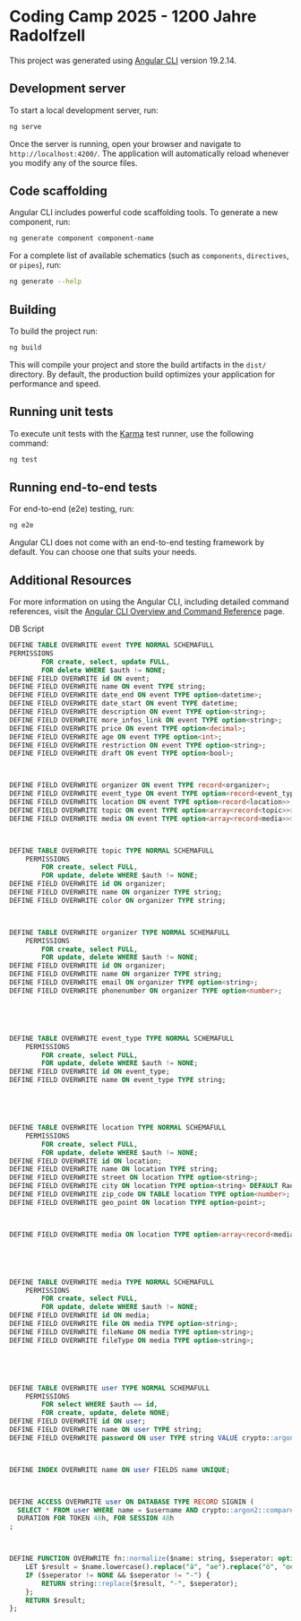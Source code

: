 # Coding Camp 2025 - 1200 Jahre Radolfzell

This project was generated using [Angular CLI](https://github.com/angular/angular-cli) version 19.2.14.

## Development server

To start a local development server, run:

```bash
ng serve
```

Once the server is running, open your browser and navigate to `http://localhost:4200/`. The application will automatically reload whenever you modify any of the source files.

## Code scaffolding

Angular CLI includes powerful code scaffolding tools. To generate a new component, run:

```bash
ng generate component component-name
```

For a complete list of available schematics (such as `components`, `directives`, or `pipes`), run:

```bash
ng generate --help
```

## Building

To build the project run:

```bash
ng build
```

This will compile your project and store the build artifacts in the `dist/` directory. By default, the production build optimizes your application for performance and speed.

## Running unit tests

To execute unit tests with the [Karma](https://karma-runner.github.io) test runner, use the following command:

```bash
ng test
```

## Running end-to-end tests

For end-to-end (e2e) testing, run:

```bash
ng e2e
```

Angular CLI does not come with an end-to-end testing framework by default. You can choose one that suits your needs.

## Additional Resources

For more information on using the Angular CLI, including detailed command references, visit the [Angular CLI Overview and Command Reference](https://angular.dev/tools/cli) page.

DB Script

```sql
DEFINE TABLE OVERWRITE event TYPE NORMAL SCHEMAFULL
PERMISSIONS
        FOR create, select, update FULL,
        FOR delete WHERE $auth != NONE;
DEFINE FIELD OVERWRITE id ON event;
DEFINE FIELD OVERWRITE name ON event TYPE string;
DEFINE FIELD OVERWRITE date_end ON event TYPE option<datetime>;
DEFINE FIELD OVERWRITE date_start ON event TYPE datetime;
DEFINE FIELD OVERWRITE description ON event TYPE option<string>;
DEFINE FIELD OVERWRITE more_infos_link ON event TYPE option<string>;
DEFINE FIELD OVERWRITE price ON event TYPE option<decimal>;
DEFINE FIELD OVERWRITE age ON event TYPE option<int>;
DEFINE FIELD OVERWRITE restriction ON event TYPE option<string>;
DEFINE FIELD OVERWRITE draft ON event TYPE option<bool>;



DEFINE FIELD OVERWRITE organizer ON event TYPE record<organizer>;
DEFINE FIELD OVERWRITE event_type ON event TYPE option<record<event_type>>;
DEFINE FIELD OVERWRITE location ON event TYPE option<record<location>>;
DEFINE FIELD OVERWRITE topic ON event TYPE option<array<record<topic>>>;
DEFINE FIELD OVERWRITE media ON event TYPE option<array<record<media>>>;



DEFINE TABLE OVERWRITE topic TYPE NORMAL SCHEMAFULL
    PERMISSIONS
        FOR create, select FULL,
        FOR update, delete WHERE $auth != NONE;
DEFINE FIELD OVERWRITE id ON organizer;
DEFINE FIELD OVERWRITE name ON organizer TYPE string;
DEFINE FIELD OVERWRITE color ON organizer TYPE string;



DEFINE TABLE OVERWRITE organizer TYPE NORMAL SCHEMAFULL
    PERMISSIONS
        FOR create, select FULL,
        FOR update, delete WHERE $auth != NONE;
DEFINE FIELD OVERWRITE id ON organizer;
DEFINE FIELD OVERWRITE name ON organizer TYPE string;
DEFINE FIELD OVERWRITE email ON organizer TYPE option<string>;
DEFINE FIELD OVERWRITE phonenumber ON organizer TYPE option<number>;





DEFINE TABLE OVERWRITE event_type TYPE NORMAL SCHEMAFULL
    PERMISSIONS
        FOR create, select FULL,
        FOR update, delete WHERE $auth != NONE;
DEFINE FIELD OVERWRITE id ON event_type;
DEFINE FIELD OVERWRITE name ON event_type TYPE string;





DEFINE TABLE OVERWRITE location TYPE NORMAL SCHEMAFULL
    PERMISSIONS
        FOR create, select FULL,
        FOR update, delete WHERE $auth != NONE;
DEFINE FIELD OVERWRITE id ON location;
DEFINE FIELD OVERWRITE name ON location TYPE string;
DEFINE FIELD OVERWRITE street ON location TYPE option<string>;
DEFINE FIELD OVERWRITE city ON location TYPE option<string> DEFAULT Radolfzell;
DEFINE FIELD OVERWRITE zip_code ON TABLE location TYPE option<number>;
DEFINE FIELD OVERWRITE geo_point ON location TYPE option<point>;



DEFINE FIELD OVERWRITE media ON location TYPE option<array<record<media>>>;





DEFINE TABLE OVERWRITE media TYPE NORMAL SCHEMAFULL
    PERMISSIONS
        FOR create, select FULL,
        FOR update, delete WHERE $auth != NONE;
DEFINE FIELD OVERWRITE id ON media;
DEFINE FIELD OVERWRITE file ON media TYPE option<string>;
DEFINE FIELD OVERWRITE fileName ON media TYPE option<string>;
DEFINE FIELD OVERWRITE fileType ON media TYPE option<string>;





DEFINE TABLE OVERWRITE user TYPE NORMAL SCHEMAFULL
    PERMISSIONS
        FOR select WHERE $auth == id,
        FOR create, update, delete NONE;
DEFINE FIELD OVERWRITE id ON user;
DEFINE FIELD OVERWRITE name ON user TYPE string;
DEFINE FIELD OVERWRITE password ON user TYPE string VALUE crypto::argon2::generate($value);



DEFINE INDEX OVERWRITE name ON user FIELDS name UNIQUE;



DEFINE ACCESS OVERWRITE user ON DATABASE TYPE RECORD SIGNIN (
  SELECT * FROM user WHERE name = $username AND crypto::argon2::compare(password, $password) )
  DURATION FOR TOKEN 48h, FOR SESSION 48h
;



DEFINE FUNCTION OVERWRITE fn::normalize($name: string, $seperator: option<string>) {
    LET $result = $name.lowercase().replace("ä", "ae").replace("ö", "oe").replace("ü", "ue").slug();
    IF ($seperator != NONE && $seperator != "-") {
        RETURN string::replace($result, "-", $seperator);
    };
    RETURN $result;
};
```
